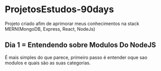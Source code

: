 # ProjetosEstudos-90days
Projeto criado afim de aprimorar meus conhecimentos na stack MERN(MongoDB, Express, React, NodeJs)

## Dia 1 = Entendendo sobre Modulos Do NodeJS
É mais simples do que parece, primeiro passo é entender oque sao modulos e quais são as suas categorias.


